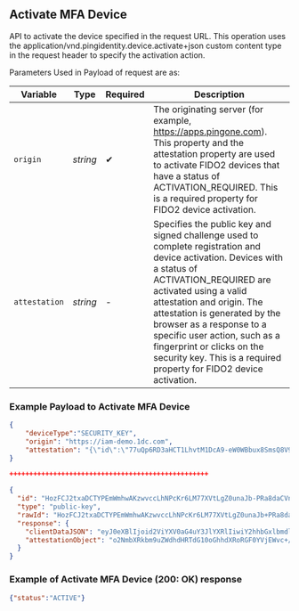 ## Activate MFA Device

API to activate the device specified in the request URL. This operation uses the application/vnd.pingidentity.device.activate+json custom content type in the request header to specify the activation action.
<!--
type: tab
titles: Request, Response
-->

Parameters Used in Payload of request are as:

| Variable | Type | Required | Description |
| -------- | ---- | -------- | ----------- |
| `origin` | *string* | &#10004; | The originating server (for example, https://apps.pingone.com). This property and the attestation property are used to activate FIDO2 devices that have a status of ACTIVATION_REQUIRED. This is a required property for FIDO2 device activation. |
| `attestation` | *string* | - | Specifies the public key and signed challenge used to complete registration and device activation. Devices with a status of ACTIVATION_REQUIRED are activated using a valid attestation and origin. The attestation is generated by the browser as a response to a specific user action, such as a fingerprint or clicks on the security key. This is a required property for FIDO2 device activation. |

### Example Payload to Activate MFA Device

```json
{
    "deviceType":"SECURITY_KEY",
    "origin": "https://iam-demo.1dc.com",
    "attestation": "{\"id\":\"77uQp6RD3aHCT1LhvtM1DcA9-eW0WBbux8SmsQ8V9ScNUsXTVdJhmX_G4VQo5bxckTl7XGZJmEH0fY9NOO8IcA\",\"type\":\"public-key\",\"rawId\":\"77uQp6RD3aHCT1LhvtM1DcA9+eW0WBbux8SmsQ8V9ScNUsXTVdJhmX/G4VQo5bxckTl7XGZJmEH0fY9NOO8IcA==\",\"response\":{\"clientDataJSON\":\"eyJ0eXBlIjoid2ViYXV0aG4uY3JlYXRlIiwiY2hhbGxlbmdlIjoiR21YS2hTdm9KeHNVRFUzZ3paejdPdWVXYU0zSjJwMmRjVHFBZnNxbHFwUSIsIm9yaWdpbiI6Imh0dHBzOi8vaWFtLWRlbW8uMWRjLmNvbSIsImNyb3NzT3JpZ2luIjpmYWxzZX0=\",\"attestationObject\":\"o2NmbXRkbm9uZWdhdHRTdG10oGhhdXRoRGF0YVjEWvc+/XkaVwxa012pCZWAzWXwWSy8IupI6+2BznkpxM5BAAAAAAAAAAAAAAAAAAAAAAAAAAAAQO+7kKekQ92hwk9S4b7TNQ3APfnltFgW7sfEprEPFfUnDVLF01XSYZl/xuFUKOW8XJE5e1xmSZhB9H2PTTjvCHClAQIDJiABIVggayJaP/ZZRzCNMttX+cDGZ9c0W7uT68RWuYLYhyFv9lEiWCDpO9YnN5wHBNUrI9TgMV1I169SI1oQn87dyQ5nbYDbCQ==\"}}"
} 

++++++++++++++++++++++++++++++++++++++++++++++++++

{
  "id": "HozFCJ2txaDCTYPEmWmhwAKzwvccLhNPcKr6LM77XVtLgZ0unaJb-PRa8daCVnYfasodB3KPPXrxrgTmehY07A",
  "type": "public-key",
  "rawId": "HozFCJ2txaDCTYPEmWmhwAKzwvccLhNPcKr6LM77XVtLgZ0unaJb+PRa8daCVnYfasodB3KPPXrxrgTmehY07A==",
  "response": {
    "clientDataJSON": "eyJ0eXBlIjoid2ViYXV0aG4uY3JlYXRlIiwiY2hhbGxlbmdlIjoiUW4tV2V6SmRnRnoxYXp2Q3FDRW81Q0Y0Z3pEbGdsSEtZdnBBT1VmNHVITSIsIm9yaWdpbiI6Imh0dHBzOi8vaWFtLWRlbW8uMWRjLmNvbSIsImNyb3NzT3JpZ2luIjpmYWxzZX0=",
    "attestationObject": "o2NmbXRkbm9uZWdhdHRTdG10oGhhdXRoRGF0YVjEWvc+/XkaVwxa012pCZWAzWXwWSy8IupI6+2BznkpxM5FAAAAAgAAAAAAAAAAAAAAAAAAAAAAQB6MxQidrcWgwk2DxJlpocACs8L3HC4TT3Cq+izO+11bS4GdLp2iW/j0WvHWglZ2H2rKHQdyjz168a4E5noWNOylAQIDJiABIVggy/inGDF9alhbIY072g8+ImX1kpYIocLm0yo1Pcri4b4iWCD9l1YQdWQJbOGSBMwy6huh0+6iPaUvCXfmN5a/Wo9FUA=="
  }
}
```
<!--
type: tab
-->

### Example of Activate MFA Device (200: OK) response

```json
{"status":"ACTIVE"}

```
<!-- type: tab-end -->
